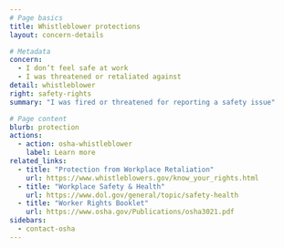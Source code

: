 ```yaml
---
# Page basics
title: Whistleblower protections
layout: concern-details

# Metadata
concern:
  - I don’t feel safe at work
  - I was threatened or retaliated against
detail: whistleblower
right: safety-rights
summary: "I was fired or threatened for reporting a safety issue"

# Page content
blurb: protection
actions:
  - action: osha-whistleblower
    label: Learn more
related_links:
  - title: "Protection from Workplace Retaliation"
    url: https://www.whistleblowers.gov/know_your_rights.html
  - title: "Workplace Safety & Health"
    url: https://www.dol.gov/general/topic/safety-health
  - title: "Worker Rights Booklet"
    url: https://www.osha.gov/Publications/osha3021.pdf
sidebars:
  - contact-osha
---
```

